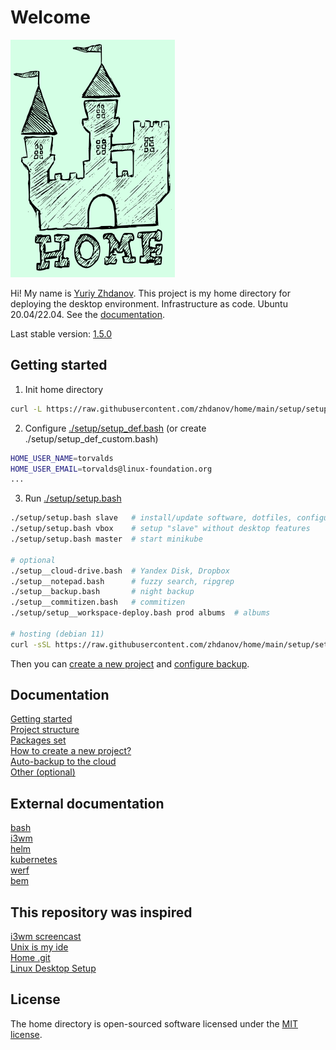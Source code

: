 # Welcome

![](https://raw.githubusercontent.com/zhdanov/home/main/Pictures/logo/logo-readme.png)

Hi! My name is [Yuriy Zhdanov](https://jupiter.solutions/). This project is my home directory for deploying the desktop environment. Infrastructure as code. Ubuntu 20.04/22.04. See the [documentation](https://jupiter.solutions/home/docs/).

Last stable version: [1.5.0](https://github.com/zhdanov/home/releases/tag/1.5.0)

## Getting started

1. Init home directory

```bash
curl -L https://raw.githubusercontent.com/zhdanov/home/main/setup/setup__init.bash | bash
```

2. Configure [./setup/setup_def.bash](https://github.com/zhdanov/home/blob/main/setup/setup_def.bash) (or create ./setup/setup_def_custom.bash)

```bash
HOME_USER_NAME=torvalds
HOME_USER_EMAIL=torvalds@linux-foundation.org
...
```

3. Run [./setup/setup.bash](https://github.com/zhdanov/home/blob/main/setup/setup.bash)

```bash
./setup/setup.bash slave   # install/update software, dotfiles, configure system
./setup/setup.bash vbox    # setup "slave" without desktop features
./setup/setup.bash master  # start minikube

# optional
./setup__cloud-drive.bash  # Yandex Disk, Dropbox
./setup__notepad.bash      # fuzzy search, ripgrep
./setup__backup.bash       # night backup
./setup__commitizen.bash   # commitizen
./setup/setup__workspace-deploy.bash prod albums  # albums

# hosting (debian 11)
curl -sSL https://raw.githubusercontent.com/zhdanov/home/main/setup/setup__hosting-debian-11.bash | bash
```

Then you can [create a new project](https://jupiter.solutions/home/docs/how-to/how-to-create-a-new-project/) and [configure backup](https://jupiter.solutions/home/docs/backup/).

## Documentation

[Getting started](https://jupiter.solutions/home/docs/)  
[Project structure](https://jupiter.solutions/home/docs/project-structure/)  
[Packages set](https://jupiter.solutions/home/docs/packages-set/)  
[How to create a new project?](https://jupiter.solutions/home/docs/how-to/how-to-create-a-new-project/)  
[Auto-backup to the cloud](https://jupiter.solutions/home/docs/backup/)  
[Other (optional)](https://jupiter.solutions/home/docs/other/)

## External documentation

[bash](https://www.gnu.org/software/bash/manual/bash.html)  
[i3wm](https://i3wm.org/docs/)  
[helm](https://helm.sh/docs/)  
[kubernetes](https://kubernetes.io/docs/home/)  
[werf](https://werf.io/documentation/v1.2/quickstart.html)  
[bem](https://en.bem.info/methodology/key-concepts/)

## This repository was inspired

[i3wm screencast](https://youtu.be/Wx0eNaGzAZU)  
[Unix is my ide](https://mkaz.blog/code/unix-is-my-ide/)  
[Home .git](https://martinovic.blog/post/home_git/)  
[Linux Desktop Setup](https://hookrace.net/blog/linux-desktop-setup/)

## License

The home directory is open-sourced software licensed under the [MIT license](https://opensource.org/licenses/MIT).
